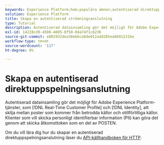 ```yaml
---
keywords: Experience Platform;hem;populära ämnen;autentiserad direktuppspelningsanslutning;direktuppspelningsanslutning;skapa direktuppspelningsanslutning;skapa autentiserad direktuppspelningsanslutning;direktuppspelningsproblem;
solution: Experience Platform
title: Skapa en autentiserad strömningsanslutning
type: Tutorial
description: Autentiserad datainsamling gör det möjligt för Adobe Experience Platform-tjänster, som kundprofil och identitet i realtid, att skilja mellan poster som kommer från betrodda källor och otillförlitliga källor.
exl-id: 14228cd9-4508-4605-8f50-04a74f1c6236
source-git-commit: e802932dea38ebbca8de012a4d285eab691231be
workflow-type: tm+mt
source-wordcount: '117'
ht-degree: 0%

---
```


# Skapa en autentiserad direktuppspelningsanslutning

Autentiserad datainsamling gör det möjligt för Adobe Experience Platform-tjänster, som [!DNL Real-Time Customer Profile] och [!DNL Identity], att skilja mellan poster som kommer från betrodda källor och otillförlitliga källor. Klienter som vill skicka personligt identifierbar information (PII) kan göra det genom att skicka åtkomsttoken som en del av POSTEN.

Om du vill lära dig hur du skapar en autentiserad direktuppspelningsanslutning läser du [API-källhandboken för HTTP](../../sources/tutorials/api/create/streaming/http.md).
